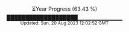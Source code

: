 <p align="center">
⏳Year Progress (63.43 %) <br>
███████████████████▁▁▁▁▁▁▁▁▁▁▁ <br>
<sub>Updated: Sun, 20 Aug 2023 12:02:52 GMT</sub>
</p>

